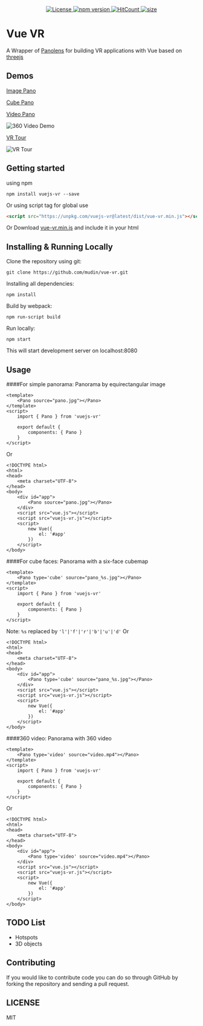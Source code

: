 <p align="center">
  <a href="https://github.com/mudin/vue-vr/blob/master/LICENSE">
    <img src="https://img.shields.io/github/license/mudin/vue-vr.svg" alt="License">
  </a>
  <a href="https://badge.fury.io/js/vue-vr">
    <img src="https://badge.fury.io/js/vue-vr.svg" alt="npm version">
  </a>
  <a href="http://hits.dwyl.io/mudin/vue-vr">
    <img src="http://hits.dwyl.io/mudin/vue-vr.svg" alt="HitCount">
  </a>
  <a href="https://unpkg.com/vuejs-vr@latest/dist/vue-vr.min.js">
    <img src="https://img.badgesize.io/mudin/vue-vr/master/dist/vue-vr.js?compression=gzip" alt="size">
  </a>
</p>

# Vue VR
A Wrapper of [Panolens](https://pchen66.github.io/Panolens/) for building VR applications with Vue
based on [threejs](https://threejs.org/)

## Demos
[Image Pano](https://mudin.github.io/vue-vr/#/demo-pano)

[Cube Pano](https://mudin.github.io/vue-vr/#/demo-cube-pano)

[Video Pano](https://mudin.github.io/vue-vr/#/demo-video-pano)

![360 Video Demo](https://mudin.github.io/vue-vr/assets/360video.gif?raw=true)

[VR Tour](https://mudin.github.io/vue-vr/#/demo-tour)

![VR Tour](https://mudin.github.io/vue-vr/assets/vrtour.gif?raw=true)

## Getting started
using npm
```
npm install vuejs-vr --save
```
Or using script tag for global use
```html
<script src="https://unpkg.com/vuejs-vr@latest/dist/vue-vr.min.js"></script>
```

Or Download <a href="https://unpkg.com/vuejs-vr@latest/dist/vue-vr.min.js">vue-vr.min.js</a> and include it in your html

## Installing & Running Locally

Clone the repository using git:
```
git clone https://github.com/mudin/vue-vr.git 
```
Installing all dependencies:
```
npm install 
```
Build by webpack:
```
npm run-script build 
```
Run locally:
```
npm start 
```
This will start development server on localhost:8080

## Usage

####For simple panorama:
Panorama by equirectangular image
```vue
<template>
    <Pano source="pano.jpg"></Pano>
</template>
<script>
    import { Pano } from 'vuejs-vr'

    export default {
        components: { Pano }
    }
</script>
```
Or
```vue
<!DOCTYPE html>
<html>
<head>
    <meta charset="UTF-8">
</head>
<body>
    <div id="app">
        <Pano source="pano.jpg"></Pano>
    </div>
    <script src="vue.js"></script>
    <script src="vuejs-vr.js"></script>
    <script>
        new Vue({
            el: '#app'
        })
    </script>
</body>
```


####For cube faces:
Panorama with a six-face cubemap
```vue
<template>
    <Pano type='cube' source="pano_%s.jpg"></Pano>
</template>
<script>
    import { Pano } from 'vuejs-vr'

    export default {
        components: { Pano }
    }
</script>
```
Note: `%s` replaced by `'l'|'f'|'r'|'b'|'u'|'d'`
Or
```vue
<!DOCTYPE html>
<html>
<head>
    <meta charset="UTF-8">
</head>
<body>
    <div id="app">
        <Pano type='cube' source="pano_%s.jpg"></Pano>
    </div>
    <script src="vue.js"></script>
    <script src="vuejs-vr.js"></script>
    <script>
        new Vue({
            el: '#app'
        })
    </script>
</body>
```



####360 video:
Panorama with 360 video
```vue
<template>
    <Pano type='video' source="video.mp4"></Pano>
</template>
<script>
    import { Pano } from 'vuejs-vr'

    export default {
        components: { Pano }
    }
</script>
```
Or
```vue
<!DOCTYPE html>
<html>
<head>
    <meta charset="UTF-8">
</head>
<body>
    <div id="app">
        <Pano type='video' source="video.mp4"></Pano>
    </div>
    <script src="vue.js"></script>
    <script src="vuejs-vr.js"></script>
    <script>
        new Vue({
            el: '#app'
        })
    </script>
</body>
```

## TODO List
* Hotspots
* 3D objects

## Contributing
If you would like to contribute code you can do so through GitHub by forking the repository and sending a pull request.

## LICENSE
MIT

